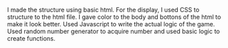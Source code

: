 I made the structure using basic html. 
For the display, I used CSS to structure to the html
file. I gave color to the body and bottons of the html
to make it look better. Used Javascript to write the 
actual logic of the game. Used random number generator 
to acquire number and used basic logic to create functions.

